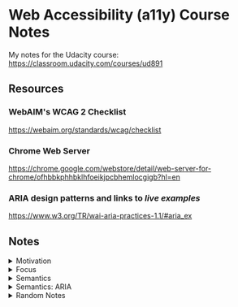 # Web Accessibility (a11y) Course Notes

My notes for the Udacity course: <https://classroom.udacity.com/courses/ud891>

## Resources

### WebAIM's WCAG 2 Checklist

<https://webaim.org/standards/wcag/checklist>

### Chrome Web Server

<https://chrome.google.com/webstore/detail/web-server-for-chrome/ofhbbkphhbklhfoeikjpcbhemlocgigb?hl=en>

### ARIA design patterns and links to __*live examples*__

<https://www.w3.org/TR/wai-aria-practices-1.1/#aria_ex>

## Notes

<details>
<summary>Motivation</summary>

## Motivation

Design for everyone. Making your website accessible helps everyone. Disability is more broad than what you might typically think of as disability: aging, temporary disability, and situational disability even for healthy individuals. This goes beyond permanent disability and can affect everyone.

Aside: I found [an article on Medium.com that gives more examples](https://medium.com/swlh/why-web-accessibility-is-far-more-important-than-you-think-831d9bfdf9af) and [another one](https://medium.com/valtech-design/inclusive-design-dd4e03f82094).

</details>

<details>
<summary>Focus</summary>

### Focus

* DOM order = tab order -> so: place in logical order in the DOM, and avoid CSS that positions elements visually in a different order
* `tabindex="-1"` = not in tab order but can be focused with focus() in js = great for modals (`document.querySelector('#modal').focus()`)
* `tabindex="0"` = added to tab order (and can also be focused with focus() in js = useful for custom elements (e.g. custom `div` dropdown)
* tabindex > 0 is **NOT** recommended. Instead, aim to [put elements in the logical sequence instead](https://developer.mozilla.org/en-US/docs/Web/HTML/Global_attributes/tabindex).
* typically do **NOT** have to use tabindex for non-interative elements like headers (screen readers can read them)
  * exception: [SPA](https://en.wikipedia.org/wiki/Single-page_application)-like interaction menu anchor clicks -> good case for `tabindex="-1"` and `focus()` on a header that "appears" on the page
* skip links help switch device users: hidden links to jump to page content (for an example, visit <https://github.com/> and hit tab)
  * example: `<a href="#main-content-id" class="skip-link">Skip to main content</a>` and `.skip-link { position: absolute; top: -40px; } .skip-link:focus { top: 0; }`
* Helpful easy test: tab through page and see if things make sense, e.g. the focus order and focused item is shown.
  * In your browser's Console: `document.activeElement` gives you currently-focused item.
* [Lighthouse](https://chrome.google.com/webstore/detail/lighthouse/blipmdconlkpinefehnmjammfjpmpbjk?hl=en) Chrome extension -> unselect all except Accessibility to get an audit of the current page.
* Keyboard traps are usually bad but can be temporarily good: while a modal is open, and then return focus to last element when modal is closed. `firstTabStop.focus()`, `lastTabStop.focus()`, `focusedElementBeforeModal.focus()`

  * ```js
    var focusableElementsString = 'a[href], area[href], input:not([disabled]), select:not([disabled]), textarea:not([disabled]), button:not([disabled]), iframe, object, embed, [tabindex="0"], [contentediteable]';
    var focusableElements = modal.querySelectorAll(focusableElementsString);
    // convert NodeList to Array
    focusableElements = Array.prototype.slice.call(focusableElements);
    var firstTabStop = focusableElements[0];
    var lastTabStop = focusableElements[focusableElements.length - 1];
    ```

  * <https://classroom.udacity.com/courses/ud891/lessons/7962031279/concepts/79621414230923>

</details>

<details>
<summary>Semantics</summary>

### Semantics

* You can address diverse assistive technologies <- by expressing semantics programmatically <- by understand affordances.
* Affordances are like common conventions that users are used to. At the very least, they minimize training time to get used to.
* To express semantics programmatically: (as per AIM WCAG checklist)
  * **role** (example: "combo box")
  * **label/name** (example: "preferred seat type")
  * **value** (example: "no preference")
  * **state** (example: "collapsed")
  * (These *are* the affordances!)
* Accessibility tree <- DOM tree:
  * Pretty much the same.
  * Much of the DOM has implicit semantic meaning. (Example: `button` instead of `div`)
* `alt="description of the image in its context to provide the same experience"`. Tricky example: header logo is also link to home. Instead of `"Home"`, just do `"<Page name as shown in logo image>"`.
* `alt=""` = good if a description would be redundant in the image's context, but we also don't want the screen reader to read out the file name either. Tricky example: magnifying glass next to search field that already gets read out as a searchbox.
* Include meaningful headers in your web page! They give users of screen readers an easy way to quickly navigate your page.
* Don't go overboard with screen-reader-only headers.
* Make link text usable for screen reader shortcut lists:
  * Bad: "Learn more." (About what? Unclear in a list of link texts.)
  * Good: "Learn more about responsive layouts."
  * Better: "Responsive Layouts" (Turn the title into a link.)
* Example semantic HTML elements: `main`, `header`, `footer`, `nav`, `section` (usually has a h1/h2/... header in it), `article`, and `aside`.
  * You can simplify CSS to refer to `header` instead of `.header`, while also making the HTML more semantic for assistive tech users.
* Meaningful headings and link text, and good page structure.
* Don't try to control the experience a screen reader would have, since that can confuse users. E.g.: the tool has ways work around odd names, like spelling them out.

</details>

<details>
<summary>Semantics: ARIA</summary>

### Semantics: ARIA

* Built-in HTML Semantics Sometimes Isn't Enough
  * Dropdowns: currently no standard HTML element.
  * Another example: urgent user notification (`<div role="alert">Could not connect!</div>`)
* Example: `role="checkbox"` and then ALSO add `aria-checked="true"` and `aria-checked="false"` (ARIA HTML properties must be explicitly indicated. Good for custom elements.)
  * But you have to take care of a lot more.
  * Example: `this.el.setAttribute('role', 'checkbox');`
  * Example: `if (this.el.hasAttribute('checked')) { this.el.setAttribute('aria-checked', 'true'); }`
* Example: expandable tree: `role="tree"`, `role="group"`, `role="treeItem"`, `aria-expanded="true"`, `aria-expanded="false"`
* Example: `<button ... aria-label="Filter">`
* ARIA *only* modifies the accessibility tree. It does not:
  * modify element appearance.
  * modify element behaviour.
  * add focusability.
  * add keyboard event handling.
* ARIA design patterns and links to __*live examples*__: <https://www.w3.org/TR/wai-aria-practices-1.1/#aria_ex>

* ```js
    // set ARIA role = radio group
    this.el.setAttribute('role', 'radiogroup'); // role!!!

    var firstButton = true;
    for (var button of this.buttons) {
      if (firstButton) {
        button.tabIndex = '0';
        firstButton = false;
      } else {
        button.tabIndex = '-1';
      }

      // set ARIA role = radio
      button.setAttribute('role', 'radio'); // role!!!
    }
  ```

* ```js
    RadioGroup.prototype.changeFocus = function() {
      // old button:
      this.focusedButton.tabIndex = -1; // tabindex!!!
      this.focusedButton.removeAttribute('checked');
      this.focusedButton.setAttribute('aria-checked', 'false'); // ARIA!!!

      // new button:
      this.focusedButton = this.buttons[this.focusedIdx];
      this.focusedButton.tabIndex = 0; // tabindex!!!
      this.focusedButton.focus();
      this.focusedButton.setAttribute('checked', '');
      this.focusedButton.setAttribute('aria-checked', 'true'); // ARIA!!!
    };
  ```

* `aria-label` example: name = "menu" (for screen-reader only):

  ```html
  <button aria-label="menu"
          class="hamburger-menu-icon">
  </button>
  ```

* `aria-label` example: name = "close", not "X" (for screen-reader only):

  ```html
  <button aria-label="close">
    X
  </button>
  ```

* `aria-labelledby` example: name/label = "Drink options" from another element (not just whatever's in "..."):

  ```html
  <span id="rg-label">
    Drink options
  </span>
  <div role="radiogroup"
       aria-labelledby="rg-label">
    ...
  </div>
  ```

  * This is an example of an ARIA relationship attribute (links 2 or more elements).

  * Notes: `aria-labelledby` can be put on any element, not just a `label` element, but it does not give you the nice label-clicking behaviour that `label` gives you. Also, you place `aria-labelledby="..."` on the element, which is opposite of putting `for="..."` on the `label`. `aria-labelledby` can take a list of elements to concatenate the name from (even from the element itself! and even from hidden elements!).

* In terms of precedence: `aria-labelledby` > `aria-label` > native `label`
* ARIA roles may be redundant in some cases: e.g.: `<input type="checkbox" role="checkbox">` or `<main role="main">`
  * but you might need this redundancy for wider browser support.

#### ARIA Relationship Attributes

* Example: `aria-labelledby="..."` = label/name (see earlier notes).
* `aria-owns` = "treat ... as my **child** element" (even if separate in the DOM), like for submenus.
  * But why not just do so in DOM? Maybe for visual presentation or because of element reuse in different contexts.
  * `aria-owns` is a very common ARIA relationship attribute. Good to know!
* `aria-activedescendant` = "present ... as the **apparent focused** element when I have page focus" (this is not actually moving the roving focus).
  * Example: typing in a textbox that has page focus, but while reading out an apparently-focused filtered option shown in a dropdown.
  * This basically can graft together different parts of the DOM onto this node in the Accessibility Tree.
* `aria-describedby` = "use ... as my non-critical description" (NOT name/label) as extra info, like password requirements (vs. password characters typed). Even if that identified element is hidden from the DOM (just like aia-labelledby).
* `aria-posinset` and `aria-setsize` = "specify on this element its actual position in the set, and the actual number of items in its set", like when you don't know the size of the list when using lazy loading.
  * Example:

    ```html
    <div role="listbox"> <!-- aria-posinset + aria-setsize on items not on container -->
      <!-- Use dynamic HTML techniques to let user explore up. -->
      <div role="option"
           aria-posinset="857"
           aria-setsize="1000">Item 857 shows up first, maybe due to lazy loading.</div>
      <div role="option"
           aria-posinset="858"
           aria-setsize="1000">Item 858 shows up last, maybe due to lazy loading.</div>
      <!-- Use dynamic HTML techniques to let user explore down. -->
    </div>
    ```

#### Hiding/Showing Only for Accessibility Tree (AT)

* Hide element only everyone:
  * Native explicitly hidden: `visibility: hidden;`, `display:none`, or attribute `hidden`.
* Show label only in AT:
  * Make far off screen, e.g. `position: absolute; left: -10000px;`
  * Or: `aria-label="Some text that only screen-readers can access."`
  * Or: `aria-labelledby="some-hidden-element"`
  * Or: `aria-describedby="some-hidden-element-for-extra-info"`
* Hide element only in AT:
  * `aria-hidden="true"` (hides from AT all its descendants, except element referred to by `aria-labelledby` or `aria-describedby`, which makes sense based on earlier notes).

#### Alerting the User

* Instead of waiting for user to get to the element in the DOM.
* `aria-live="..."`: off (default/fallback), polite, assertive.
  * "polite" = when you're done whatever you're doing. (waits)
  * "assertive" = you need to know this right now! (interrupts)
* **Troubleshooting tips when `aria-live` isn't speaking:**
  * Test on different platforms, since they can react
  * Try including `aria-live` attributes in initial page load.
  * Try triggering style change on the element: hidden -> visible.
  * Try changing content of the element.
  * Try appending new element with `aria-live`.
* `aria-atomic` = say the whole contents each time.
* `aria-relevant` = say the changes of this type:
  * `="text"` = text changed.
  * `="additions"` = added element.
  * `="removals"` = removed element.
  * `="all"` = `="additions removals text" = any change triggers (re-)announcing.
  * default/fallback is `="additions text"` (added elements or text changes trigger (re-)announcing).
* `aria-busy="true"` = ignore changes to element despite having `aria-live="polite"` for example.
  * Example (1/2): `<div aria-live="polite" aria-busy="true">` until everything's loaded.
  * Example (2/2): `<div aria-live="polite" aria-busy="false">` when ready.
  * Note: `="false"` by default, i.e. do not ignore by default. Makes sense.

</details>

<details>
<summary>Random Notes</summary>

<details>
<summary>Style</summary>

### Style

#### Overview

* Styles for focus and ARIA states.
* Responsive UIs (flexible device/zoom views).
* Colour choices/contrast.

#### Focus

* Sometimes the focus ring is hard to see or doesn't look good.
* Give alternate indication instead of only clearing outline.

* ```css
  :focus { /* BAD */
    outline: 0;
  }
  ```

* ```css
  :focus { /* good */
    outline: 1px dotted #FFF;
  }
  ```

* ```css
  :focus { /* better */
    outline: 0; /* browsers handle outline inconsistently */
    box-shadow: 0 0 8px 3px rgba(255, 255, 255, 0.8); /* consistent across browsers */
    text-decoration: underline; /* visual indicator that doesn't rely on colour */
  }
  ```

* ```css
  /* to improve style around radio options,
   * make the focus ring on radio buttons
   * only wrap around the radio icon */
  .radio:focus {
    outline: 0;
  }

  .radio:focus::before {
    box-shadow: 0 0 1px 2px #5B9DD9;
  }
  ```

* If you implement custom elements, you might get focus rings where you don't want them, so to differentiate between mouse clicks and keyboard tags, you might be able to find a shim here: <https://github.com/alice/modality>
  * Right now, something like Firefox's `:-moz-focusring` is not implemented on all browsers.

#### ARIA States

#### Responsive UIs (flexible device/zoom views)

#### Colour Contrast

</details>

### Random Notes

* https://developer.mozilla.org/en-US/docs/Tools/Web_Console/The_command_line_interpreter#Helper_commands
  * In web dev console: `$('h1')` = `document.querySelector('h1')`
  * In web dev console: `$$('h1,h2,h3')` = `document.querySelectorAll('h1,h2,h3')` but returns an array instead of a NodeList.

</details>
